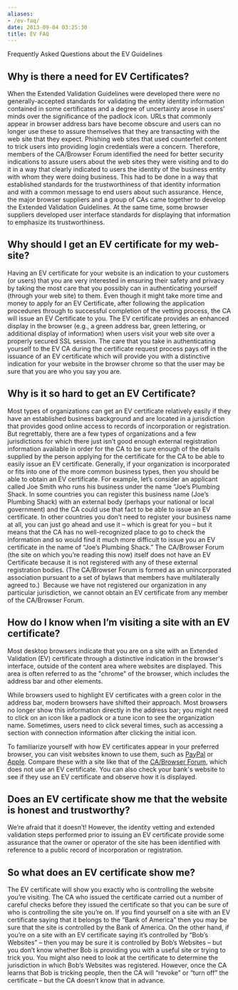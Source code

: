 ```yaml
---
aliases:
- /ev-faq/
date: 2013-09-04 03:25:30
title: EV FAQ
---
```


Frequently Asked Questions about the EV Guidelines

## Why is there a need for EV Certificates?

When the Extended Validation Guidelines were developed there were no generally-accepted standards for validating the entity identity information contained in some certificates and a degree of uncertainty arose in users’ minds over the significance of the padlock icon. URLs that commonly appear in browser address bars have become obscure and users can no longer use these to assure themselves that they are transacting with the web site that they expect. Phishing web sites that used counterfeit content to trick users into providing login credentials were a concern. Therefore, members of the CA/Browser Forum identified the need for better security indications to assure users about the web sites they were visiting and to do it in a way that clearly indicated to users the identity of the business entity with whom they were doing business. This had to be done in a way that established standards for the trustworthiness of that identity information and with a common message to end users about such assurance. Hence, the major browser suppliers and a group of CAs came together to develop the Extended Validation Guidelines. At the same time, some browser suppliers developed user interface standards for displaying that information to emphasize its trustworthiness.

## Why should I get an EV certificate for my web-site?

Having an EV certificate for your website is an indication to your customers (or users) that you are very interested in ensuring their safety and privacy by taking the most care that you possibly can in authenticating yourself (through your web site) to them. Even though it might take more time and money to apply for an EV Certificate, after following the application procedures through to successful completion of the vetting process, the CA will issue an EV Certificate to you. The EV certificate provides an enhanced display in the browser (e.g., a green address bar, green lettering, or additional display of information) when users visit your web site over a properly secured SSL session. The care that you take in authenticating yourself to the EV CA during the certificate request process pays off in the issuance of an EV certificate which will provide you with a distinctive indication for your website in the browser chrome so that the user may be sure that you are who you say you are.

## Why is it so hard to get an EV Certificate?

Most types of organizations can get an EV certificate relatively easily if they have an established business background and are located in a jurisdiction that provides good online access to records of incorporation or registration. But regrettably, there are a few types of organizations and a few jurisdictions for which there just isn’t good enough external registration information available in order for the CA to be sure enough of the details supplied by the person applying for the certificate for the CA to be able to easily issue an EV certificate. Generally, if your organization is incorporated or fits into one of the more common business types, then you should be able to obtain an EV certificate. For example, let’s consider an applicant called Joe Smith who runs his business under the name “Joe’s Plumbing Shack. In some countries you can register this business name (Joe’s Plumbing Shack) with an external body (perhaps your national or local government) and the CA could use that fact to be able to issue an EV certificate. In other countries you don’t need to register your business name at all, you can just go ahead and use it – which is great for you – but it means that the CA has no well-recognized place to go to check the information and so would find it much more difficult to issue you an EV certificate in the name of “Joe’s Plumbing Shack.” The CA/Browser Forum (the site on which you’re reading this now) itself does not have an EV Certificate because it is not registered with any of these external registration bodies. (The CA/Browser Forum is formed as an unincorporated association pursuant to a set of bylaws that members have multilaterally agreed to.)  Because we have not registered our organization in any particular jurisdiction, we cannot obtain an EV certificate from any member of the CA/Browser Forum.

## How do I know when I’m visiting a site with an EV certificate?

Most desktop browsers indicate that you are on a site with an Extended Validation (EV) certificate through a distinctive indication in the browser's interface, outside of the content area where websites are displayed. This area is often referred to as the "chrome" of the browser, which includes the address bar and other elements.

While browsers used to highlight EV certificates with a green color in the address bar, modern browsers have shifted their approach. Most browsers no longer show this information directly in the address bar; you might need to click on an icon like a padlock or a tune icon to see the organization name. Sometimes, users need to click several times, such as accessing a section with connection information after clicking the initial icon.

To familiarize yourself with how EV certificates appear in your preferred browser, you can visit websites known to use them, such as [PayPal](https://www.paypal.com/) or [Apple](https://www.apple.com/). Compare these with a site like that of the [CA/Browser Forum](https://cabforum.org/), which does not use an EV certificate. You can also check your bank's website to see if they use an EV certificate and observe how it is displayed.

## Does an EV certificate show me that the website is honest and trustworthy?

We’re afraid that it doesn’t! However, the identity vetting and extended validation steps performed prior to issuing an EV certificate provide some assurance that the owner or operator of the site has been identified with reference to a public record of incorporation or registration.

## So what does an EV certificate show me?

The EV certificate will show you exactly who is controlling the website you’re visiting. The CA who issued the certificate carried out a number of careful checks before they issued the certificate so that you can be sure of who is controlling the site you’re on. If you find yourself on a site with an EV certificate saying that it belongs to the “Bank of America” then you may be sure that the site is controlled by the Bank of America. On the other hand, if you’re on a site with an EV certificate saying it’s controlled by “Bob’s Websites” – then you may be sure it is controlled by Bob’s Websites – but you don’t know whether Bob is providing you with a useful site or trying to trick you. You might also need to look at the certificate to determine the jurisdiction in which Bob’s Websites was registered. However, once the CA learns that Bob is tricking people, then the CA will “revoke” or “turn off” the certificate – but the CA doesn’t know that in advance.
